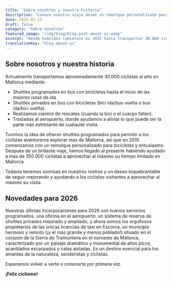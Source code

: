 ```yaml
---
title: "Sobre nosotros y nuestra historia"
description: "Conoce nuestro viaje desde un remolque personalizado para bicicletas y una idea en 2015 hasta ayudar a más de 350.000 ciclistas a explorar las mejores rutas ciclistas de Mallorca."
date: 2025-01-15
draft: false
category: "Sobre nosotros"
featured_image: "/img/blog/blog-post-about-us.webp"
excerpt: "Desde humildes comienzos en 2015 hasta transportar 30.000 ciclistas al año, descubre nuestra historia y compromiso de ayudar a los ciclistas a aprovechar al máximo Mallorca."
translationKey: "blog-about-us"
---
```


## Sobre nosotros y nuestra historia

Actualmente transportamos aproximadamente 30.000 ciclistas al año en Mallorca mediante:

- Shuttles programados en bus con bicicletas hasta el inicio de las mejores rutas de ida.
- Shuttles privados en bus con bicicletas (bici ida/bus vuelta o bus ida/bici vuelta).
- Realizamos cientos de rescates (cuando la bici o el cuerpo fallan).
- Traslados al aeropuerto, donde ayudamos a aliviar lo que puede ser la parte más estresante de cualquier visita.

Tuvimos la idea de ofrecer shuttles programados para permitir a los ciclistas aventureros explorar más de Mallorca, así que en 2015 comenzamos con un remolque personalizado para bicicletas y entusiasmo. Después de un brillante viaje, hemos llegado al presente habiendo ayudado a más de 350.000 ciclistas a aprovechar al máximo su tiempo limitado en Mallorca.

Todavía tenemos sonrisas en nuestros rostros y un deseo inquebrantable de seguir mejorando y ayudando a los ciclistas visitantes a aprovechar al máximo su visita.

## Novedades para 2026

Nuestras últimas incorporaciones para 2026 son nuevos servicios programados, una oficina en el aeropuerto, un sistema de reserva de shuttles privados mejorado y ampliado, y ahora somos los orgullosos propietarios de las únicas licencias de taxi en Escorca, un municipio hermoso y remoto (¡y el más grande y menos poblado!) situado en el corazón de la Sierra de Tramuntana en el noroeste de Mallorca, caracterizado por un paisaje dramático y monumental de altos picos, acantilados escarpados y calas aisladas. Es un destino esencial para los amantes de la naturaleza, senderistas y ciclistas.

Esperamos volver a verte o conocerte por primera vez.

**¡Feliz ciclismo!**
